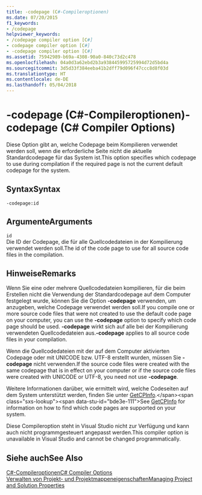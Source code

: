 ```yaml
---
title: -codepage (C#-Compileroptionen)
ms.date: 07/20/2015
f1_keywords:
- /codepage
helpviewer_keywords:
- /codepage compiler option [C#]
- codepage compiler option [C#]
- -codepage compiler option [C#]
ms.assetid: 75942989-b69a-4308-90a0-840c73d2c478
ms.openlocfilehash: 04a0d3a62ebd2b3a938445995725994d72d5bd4a
ms.sourcegitcommit: 3d5d33f384eeba41b2dff79d096f47ccc8d8f03d
ms.translationtype: HT
ms.contentlocale: de-DE
ms.lasthandoff: 05/04/2018
---
```

# <a name="-codepage-c-compiler-options"></a><span data-ttu-id="bde3e-102">-codepage (C#-Compileroptionen)</span><span class="sxs-lookup"><span data-stu-id="bde3e-102">-codepage (C# Compiler Options)</span></span>
<span data-ttu-id="bde3e-103">Diese Option gibt an, welche Codepage beim Kompilieren verwendet werden soll, wenn die erforderliche Seite nicht die aktuelle Standardcodepage für das System ist.</span><span class="sxs-lookup"><span data-stu-id="bde3e-103">This option specifies which codepage to use during compilation if the required page is not the current default codepage for the system.</span></span>  
  
## <a name="syntax"></a><span data-ttu-id="bde3e-104">Syntax</span><span class="sxs-lookup"><span data-stu-id="bde3e-104">Syntax</span></span>  
  
```console  
-codepage:id  
```  
  
## <a name="arguments"></a><span data-ttu-id="bde3e-105">Argumente</span><span class="sxs-lookup"><span data-stu-id="bde3e-105">Arguments</span></span>  
 `id`  
 <span data-ttu-id="bde3e-106">Die ID der Codepage, die für alle Quellcodedateien in der Kompilierung verwendet werden soll.</span><span class="sxs-lookup"><span data-stu-id="bde3e-106">The id of the code page to use for all source code files in the compilation.</span></span>  
  
## <a name="remarks"></a><span data-ttu-id="bde3e-107">Hinweise</span><span class="sxs-lookup"><span data-stu-id="bde3e-107">Remarks</span></span>  
 <span data-ttu-id="bde3e-108">Wenn Sie eine oder mehrere Quellcodedateien kompilieren, für die beim Erstellen nicht die Verwendung der Standardcodepage auf dem Computer festgelegt wurde, können Sie die Option **-codepage** verwenden, um anzugeben, welche Codepage verwendet werden soll.</span><span class="sxs-lookup"><span data-stu-id="bde3e-108">If you compile one or more source code files that were not created to use the default code page on your computer, you can use the **-codepage** option to specify which code page should be used.</span></span> <span data-ttu-id="bde3e-109">**-codepage** wirkt sich auf alle bei der Kompilierung verwendeten Quellcodedateien aus.</span><span class="sxs-lookup"><span data-stu-id="bde3e-109">**-codepage** applies to all source code files in your compilation.</span></span>  
  
 <span data-ttu-id="bde3e-110">Wenn die Quellcodedateien mit der auf dem Computer aktivierten Codepage oder mit UNICODE bzw. UTF-8 erstellt wurden, müssen Sie **-codepage** nicht verwenden.</span><span class="sxs-lookup"><span data-stu-id="bde3e-110">If the source code files were created with the same codepage that is in effect on your computer or if the source code files were created with UNICODE or UTF-8, you need not use **-codepage**.</span></span>  
  
 <span data-ttu-id="bde3e-111">Weitere Informationen darüber, wie ermittelt wird, welche Codeseiten auf dem System unterstützt werden, finden Sie unter [GetCPInfo](https://msdn.microsoft.com/library/dd318078(VS.85).aspx).</span><span class="sxs-lookup"><span data-stu-id="bde3e-111">See [GetCPInfo](https://msdn.microsoft.com/library/dd318078(VS.85).aspx) for information on how to find which code pages are supported on your system.</span></span>  
  
 <span data-ttu-id="bde3e-112">Diese Compileroption steht in Visual Studio nicht zur Verfügung und kann auch nicht programmgesteuert angepasst werden.</span><span class="sxs-lookup"><span data-stu-id="bde3e-112">This compiler option is unavailable in Visual Studio and cannot be changed programmatically.</span></span>  
  
## <a name="see-also"></a><span data-ttu-id="bde3e-113">Siehe auch</span><span class="sxs-lookup"><span data-stu-id="bde3e-113">See Also</span></span>  
 [<span data-ttu-id="bde3e-114">C#-Compileroptionen</span><span class="sxs-lookup"><span data-stu-id="bde3e-114">C# Compiler Options</span></span>](../../../csharp/language-reference/compiler-options/index.md)  
 [<span data-ttu-id="bde3e-115">Verwalten von Projekt- und Projektmappeneigenschaften</span><span class="sxs-lookup"><span data-stu-id="bde3e-115">Managing Project and Solution Properties</span></span>](/visualstudio/ide/managing-project-and-solution-properties)
